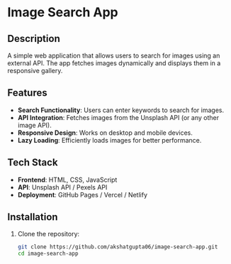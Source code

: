 # Image Search App

## Description
A simple web application that allows users to search for images using an external API. The app fetches images dynamically and displays them in a responsive gallery.

## Features
- **Search Functionality**: Users can enter keywords to search for images.
- **API Integration**: Fetches images from the Unsplash API (or any other image API).
- **Responsive Design**: Works on desktop and mobile devices.
- **Lazy Loading**: Efficiently loads images for better performance.

## Tech Stack
- **Frontend**: HTML, CSS, JavaScript
- **API**: Unsplash API / Pexels API
- **Deployment**: GitHub Pages / Vercel / Netlify

## Installation

1. Clone the repository:
   ```sh
   git clone https://github.com/akshatgupta06/image-search-app.git
   cd image-search-app
